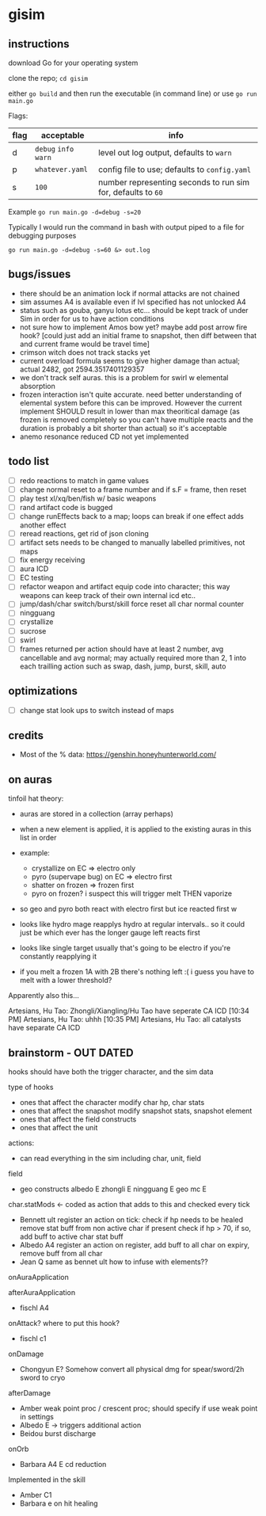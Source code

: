 # gisim

## instructions

download Go for your operating system

clone the repo; `cd gisim`

either `go build` and then run the executable (in command line) or use `go run main.go`

Flags:

| flag | acceptable            | info                                                         |
| ---- | --------------------- | ------------------------------------------------------------ |
| d    | `debug` `info` `warn` | level out log output, defaults to `warn`                     |
| p    | `whatever.yaml`       | config file to use; defaults to `config.yaml`                |
| s    | `100`                 | number representing seconds to run sim for, defaults to `60` |

Example `go run main.go -d=debug -s=20`

Typically I would run the command in bash with output piped to a file for debugging purposes

`go run main.go -d=debug -s=60 &> out.log`

## bugs/issues

- there should be an animation lock if normal attacks are not chained
- sim assumes A4 is available even if lvl specified has not unlocked A4
- status such as gouba, ganyu lotus etc... should be kept track of under Sim in order for us to have action conditions
- not sure how to implement Amos bow yet? maybe add post arrow fire hook? [could just add an initial frame to snapshot, then diff between that and current frame would be travel time]
- crimson witch does not track stacks yet
- current overload formula seems to give higher damage than actual; actual 2482, got 2594.3517401129357
- we don't track self auras. this is a problem for swirl w elemental absorption
- frozen interaction isn't quite accurate. need better understanding of elemental system before this can be improved. However the current implement SHOULD result in lower than max theoritical damage (as frozen is removed completely so you can't have multiple reacts and the duration is probably a bit shorter than actual) so it's acceptable
- anemo resonance reduced CD not yet implemented

## todo list

- [ ] redo reactions to match in game values
- [ ] change normal reset to a frame number and if s.F = frame, then reset
- [ ] play test xl/xq/ben/fish w/ basic weapons
- [ ] rand artifact code is bugged
- [ ] change runEffects back to a map; loops can break if one effect adds another effect
- [ ] reread reactions, get rid of json cloning
- [ ] artifact sets needs to be changed to manually labelled primitives, not maps
- [ ] fix energy receiving
- [ ] aura ICD
- [ ] EC testing
- [ ] refactor weapon and artifact equip code into character; this way weapons can keep track of their own internal icd etc..
- [ ] jump/dash/char switch/burst/skill force reset all char normal counter
- [ ] ningguang
- [ ] crystallize
- [ ] sucrose
- [ ] swirl
- [ ] frames returned per action should have at least 2 number, avg cancellable and avg normal; may actually required more than 2, 1 into each trailling action such as swap, dash, jump, burst, skill, auto

## optimizations
- [ ] change stat look ups to switch instead of maps


## credits

- Most of the % data: https://genshin.honeyhunterworld.com/

## on auras

tinfoil hat theory:

- auras are stored in a collection (array perhaps)
- when a new element is applied, it is applied to the existing auras in this list in order
- example:

  - crystallize on EC => electro only
  - pyro (supervape bug) on EC => electro first
  - shatter on frozen => frozen first
  - pyro on frozen? i suspect this will trigger melt THEN vaporize

- so geo and pyro both react with electro first but ice reacted first w
- looks like hydro mage reapplys hydro at regular intervals.. so it could just be which ever has the longer gauge left reacts first
- looks like single target usually that's going to be electro if you're constantly reapplying it
- if you melt a frozen 1A with 2B there's nothing left :( i guess you have to melt with a lower threshold?

Apparently also this...

Artesians, Hu Tao: Zhongli/Xiangling/Hu Tao have seperate CA ICD
[10:34 PM] Artesians, Hu Tao: uhhh
[10:35 PM] Artesians, Hu Tao: all catalysts have separate CA ICD

## brainstorm - OUT DATED

hooks should have both the trigger character, and the sim data

type of hooks

- ones that affect the character
  modify char hp, char stats
- ones that affect the snapshot
  modify snapshot stats, snapshot element
- ones that affect the field
  constructs
- ones that affect the unit

actions:

- can read everything in the sim including char, unit, field

field

- geo constructs
  albedo E
  zhongli E
  ningguang E
  geo mc E

char.statMods <- coded as action that adds to this and checked every tick

- Bennett ult
  register an action
  on tick:
  check if hp needs to be healed
  remove stat buff from non active char if present
  check if hp > 70, if so, add buff to active char stat buff
- Albedo A4
  register an action
  on register, add buff to all char
  on expiry, remove buff from all char
- Jean Q
  same as bennet ult
  how to infuse with elements??

onAuraApplication

afterAuraApplication

- fischl A4

onAttack? where to put this hook?

- fischl c1

onDamage

- Chongyun E? Somehow convert all physical dmg for spear/sword/2h sword to cryo

afterDamage

- Amber weak point proc / crescent proc; should specify if use weak point in settings
- Albedo E -> triggers additional action
- Beidou burst discharge

onOrb

- Barbara A4 E cd reduction

Implemented in the skill

- Amber C1
- Barbara e on hit healing
